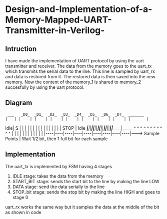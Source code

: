 # Design-and-Implementation-of-a-Memory-Mapped-UART-Transmitter-in-Verilog-

## Intruction
I have made the implementation of UART protocol by using the uart transmitter and receiver.
The data from the memory goes to the uart_tx which transmits the serial data to the line. This line is sampled by uart_rx and data is restored from it.
The restored data is then saved into the new memory. Now the content of the memory_1 is shared to memory_2 succesfully by using the uart protocol.

## Diagram

     ___   _D0_  _D1_  _D2_  _D3_  _D4_  _D5_  _D6_  _D7_  _______
    |   | |    | |    | |    | |    | |    | |    | |    | |       |
Idle| S | |    | |    | |    | |    | |    | |    | |    | | STOP  | Idle
____|___|_|____|_|____|_|____|_|____|_|____|_|____|_|____|_|_______|_____
      ^   ^    ^    ^    ^    ^    ^    ^    ^    ^    ^
      |   |    |    |    |    |    |    |    |    |    |
      |   |----|----|----|----|----|----|----|----|----|---> Sample Points
      |
    Wait 1/2 bit,
    then 1 full bit
    for each sample

## Implementation

The uart_tx is implemented by FSM having 4 stages
1) IDLE stage: takes the data from the memory
2) START_BIT stage: sends the start bit to the line by making the line LOW
3) DATA stage: send the data serially to the line
4) STOP_bit stage: sends the stop bit by making the line HIGH and goes to stage 0

uart_rx works the same way but it samples the data at the middle of the bit as shown in code

